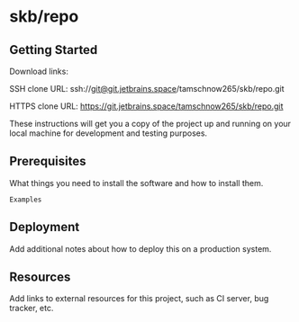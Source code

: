 # skb/repo



## Getting Started

Download links:

SSH clone URL: ssh://git@git.jetbrains.space/tamschnow265/skb/repo.git

HTTPS clone URL: https://git.jetbrains.space/tamschnow265/skb/repo.git



These instructions will get you a copy of the project up and running on your local machine for development and testing purposes.

## Prerequisites

What things you need to install the software and how to install them.

```
Examples
```

## Deployment

Add additional notes about how to deploy this on a production system.

## Resources

Add links to external resources for this project, such as CI server, bug tracker, etc.
